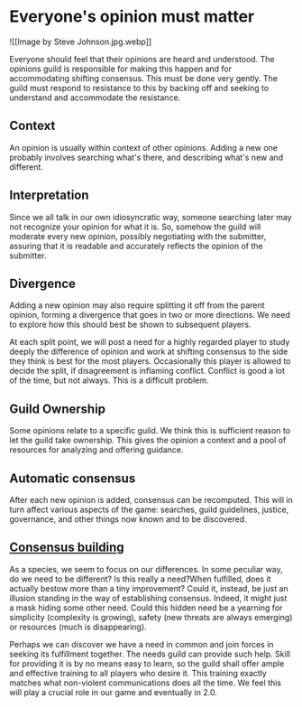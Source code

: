 # Everyone's opinion must matter

![[Image by Steve Johnson.jpg.webp]]  

Everyone should feel that their opinions are heard and understood. The opinions guild is responsible for making this happen and for accommodating shifting consensus. This must be done very gently. The guild must respond to resistance to this by backing off and seeking to understand and accommodate the resistance. 

## Context

An opinion is usually within context of other opinions. Adding a new one probably involves searching what's there, and describing what's new and different.

## Interpretation

Since we all talk in our own idiosyncratic way, someone searching later may not recognize your opinion for what it is. So, somehow the guild will moderate every new opinion, possibly negotiating with the submitter, assuring that it is readable and accurately reflects the opinion of the submitter.

## Divergence

Adding a new opinion may also require splitting it off from the parent opinion, forming a divergence that goes in two or more directions. We need to explore how this should best be shown to subsequent players.

At each split point, we will post a need for a highly regarded player to study deeply the difference of opinion and work at shifting consensus to the side they think is best for the most players. Occasionally this player is allowed to decide the split, if disagreement is inflaming conflict. Conflict is good a lot of the time, but not always. This is a difficult problem.

## Guild Ownership

Some opinions relate to a specific guild. We think this is sufficient reason to let the guild take ownership. This gives the opinion a context and a pool of resources for analyzing and offering guidance.

## Automatic consensus

After each new opinion is added, consensus can be recomputed. This will in turn affect various aspects of the game: searches, guild guidelines, justice, governance, and other things now known and to be discovered.

## [Consensus building](https://www.game.civilization2.org/)  

As a species, we seem to focus on our differences. In some peculiar way, do we need to be different? Is this really a need?When fulfilled, does it actually bestow more than a tiny improvement? Could it, instead, be just an illusion standing in the way of establishing consensus. Indeed, it might just a mask hiding some other need. Could this hidden need be a yearning for simplicity (complexity is growing), safety (new threats are always emerging) or resources (much is disappearing).

Perhaps we can discover we have a need in common and join forces in seeking its fulfillment together. The needs guild can provide such help. Skill for providing it is by no means easy to learn, so the guild shall offer ample and effective training to all players who desire it. This training exactly matches what non-violent communications does all the time. We feel this will play a crucial role in our game and eventually in 2.0.
